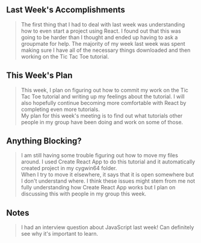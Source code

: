 ## Last Week's Accomplishments

> The first thing that I had to deal with last week was understanding how to even start a project using React.
> I found out that this was going to be harder than I thought and ended up having to ask a groupmate for help.
> The majority of my week last week was spent making sure I have all of the necessary things downloaded and then working on the Tic Tac Toe tutorial.


## This Week's Plan

> This week, I plan on figuring out how to commit my work on the Tic Tac Toe tutorial and writing up my feelings about the tutorial.
> I will also hopefully continue becoming more comfortable with React by completing even more tutorials.  
> My plan for this week's meeting is to find out what tutorials other people in my group have been doing and work on some of those.

## Anything Blocking?

> I am still having some trouble figuring out how to move my files around. 
> I used Create React App to do this tutorial and it automatically created project in my cygwin64 folder.  
> When I try to move it elsewhere, it says that it is open somewhere but I don't understand where. 
> I think these issues might stem from me not fully understanding how Create React App works but I plan on discussing this with people in my group this week.

## Notes

> I had an interview question about JavaScript last week!  Can definitely see why it's important to learn.
